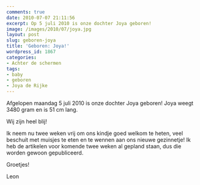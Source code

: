 ```yaml
---
comments: true
date: 2010-07-07 21:11:56
excerpt: Op 5 juli 2010 is onze dochter Joya geboren!
image: /images/2010/07/joya.jpg
layout: post
slug: geboren-joya
title: 'Geboren: Joya!'
wordpress_id: 1867
categories:
- Achter de schermen
tags:
- baby
- geboren
- Joya de Rijke
---
```


Afgelopen maandag 5 juli 2010 is onze dochter Joya geboren! Joya weegt 3480 gram en is 51 cm lang.

Wij zijn heel blij!

Ik neem nu twee weken vrij om ons kindje goed welkom te heten, veel beschuit met muisjes te eten en te wennen aan ons nieuwe gezinnetje! Ik heb de artikelen voor komende twee weken al gepland staan, dus die worden gewoon gepubliceerd.

Groetjes!

Leon
